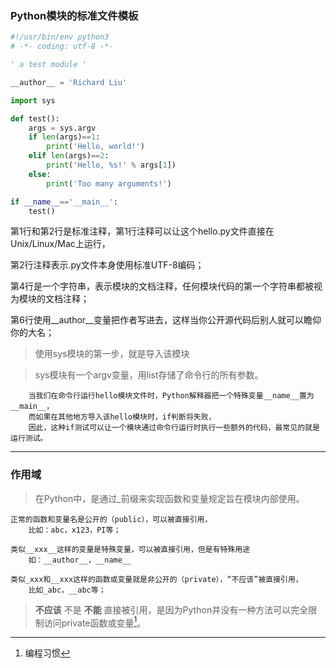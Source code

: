 
### Python模块的标准文件模板

```py {.line-numbers,highlight=[8,19]}
#!/usr/bin/env python3
# -*- coding: utf-8 -*-

' a test module '

__author__ = 'Richard Liu'

import sys

def test():
    args = sys.argv
    if len(args)==1:
        print('Hello, world!')
    elif len(args)==2:
        print('Hello, %s!' % args[1])
    else:
        print('Too many arguments!')

if __name__=='__main__':
    test()
```

第1行和第2行是标准注释，第1行注释可以让这个hello.py文件直接在Unix/Linux/Mac上运行，

第2行注释表示.py文件本身使用标准UTF-8编码；

第4行是一个字符串，表示模块的文档注释，任何模块代码的第一个字符串都被视为模块的文档注释；

第6行使用__author__变量把作者写进去，这样当你公开源代码后别人就可以瞻仰你的大名；

> 使用sys模块的第一步，就是导入该模块

> sys模块有一个argv变量，用list存储了命令行的所有参数。

```
    当我们在命令行运行hello模块文件时，Python解释器把一个特殊变量__name__置为__main__，
    而如果在其他地方导入该hello模块时，if判断将失败，
    因此，这种if测试可以让一个模块通过命令行运行时执行一些额外的代码，最常见的就是运行测试。
```
---
### 作用域

> 在Python中，是通过_前缀来实现函数和变量规定旨在模块内部使用。
```
正常的函数和变量名是公开的（public），可以被直接引用，
    比如：abc，x123，PI等；

类似__xxx__这样的变量是特殊变量，可以被直接引用，但是有特殊用途
    如：__author__，__name__

类似_xxx和__xxx这样的函数或变量就是非公开的（private），“不应该”被直接引用，
    比如_abc，__abc等；
```

> __不应该__ 不是 __不能__ 直接被引用，是因为Python并没有一种方法可以完全限制访问private函数或变量[^编程习惯]。

[^编程习惯]:  编程习惯

